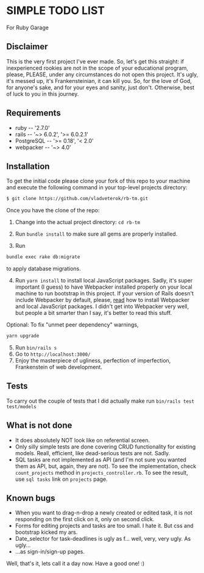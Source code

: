 # SIMPLE TODO LIST

For Ruby Garage

## Disclaimer
This is the very first project I've ever made. So, let's get this straight: if inexperienced rookies are not in the scope of your educational program, please, PLEASE, under any circumstances do not open this project. It's ugly, it's messed up, it's Frankensteinian, it can kill you. So, for the love of God, for anyone's sake, and for your eyes and sanity, just don't. Otherwise, best of luck to you in this journey.     

## Requirements

- ruby -- '2.7.0'
- rails -- '~> 6.0.2', '>= 6.0.2.1'
- PostgreSQL -- '>= 0.18', '< 2.0'
- webpacker -- '~> 4.0'

## Installation

To get the initial code please clone your fork of this repo to your machine and execute the following command in your top-level projects directory:

```bash
$ git clone https://github.com/vladveterok/rb-tm.git
```

Once you have the clone of the repo:

1. Change into the actual project directory: ```cd rb-tm ```

2. Run ```bundle install``` to make sure all gems are properly installed.
3. Run

```bash
bundle exec rake db:migrate
```
to apply database migrations.

4. Run ```yarn install``` to install local JavaScript packages. Sadly, it's super important (I guess) to have Webpacker installed properly on your local machine to run bootstrap in this project. If your version of Rails doesn't include Webpacker by default, please, [read](https://github.com/rails/webpacker) how to install Webpacker and local JavaScript packages. I didn't get into Webpacker very well, but people a bit smarter than I say, it's better to read this stuff.

Optional: To fix "unmet peer dependency" warnings,
```bash
yarn upgrade
```


5. Run ```bin/rails s```
6. Go to ```http://localhost:3000/```
7. Enjoy the masterpiece of ugliness, perfection of imperfection, Frankenstein of web development.   

## Tests
To carry out the couple of tests that I did actually make run ```bin/rails test test/models```

## What is not done
- It does absolutely NOT look like on referential screen.
- Only silly simple tests are done covering CRUD  functionality for existing models. Reall, efficient, like dead-serious tests are not. Sadly. 
- SQL tasks are not implemented as API (and I'm not sure you wanted them as API, but, again, they are not). To see the implementation, check ```count_projects``` method in ```projects_controller.rb```. To see the result, use ```sql tasks``` link on ```projects``` page.

## Known bugs
- When you want to drag-n-drop a newly created or edited task, it is not responding on the first click on it, only on second click.
- Forms for editing projects and tasks are too small. I hate it. But css and bootstrap kicked my ars.
- Date_selector for task-deadlines is ugly as f... well, very, very ugly. As ugly...
- ...as sign-in/sign-up pages.

Well, that's it, lets call it a day now.
Have a good one! :)